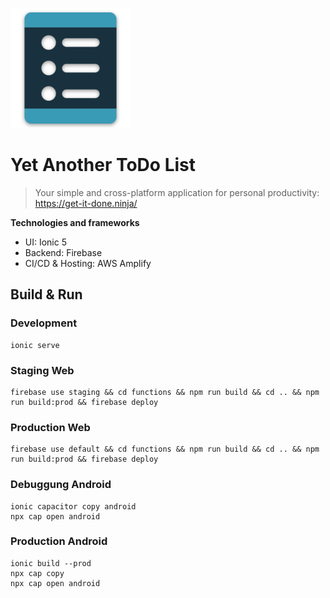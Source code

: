 ![](src/assets/icons/android-chrome-192x192.png)
# Yet Another ToDo List
> Your simple and cross-platform application for personal productivity: https://get-it-done.ninja/

**Technologies and frameworks**
- UI: Ionic 5
- Backend: Firebase
- CI/CD & Hosting: AWS Amplify

## Build & Run
### Development
```
ionic serve
```
### Staging Web
```
firebase use staging && cd functions && npm run build && cd .. && npm run build:prod && firebase deploy
```
### Production Web
```
firebase use default && cd functions && npm run build && cd .. && npm run build:prod && firebase deploy
```
### Debuggung Android
```
ionic capacitor copy android
npx cap open android
```
### Production Android
```
ionic build --prod
npx cap copy
npx cap open android
```

